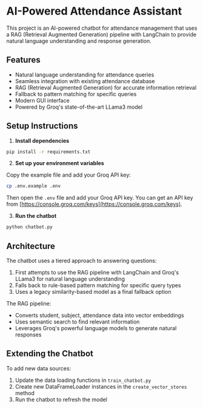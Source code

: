 # AI-Powered Attendance Assistant

This project is an AI-powered chatbot for attendance management that uses a RAG (Retrieval Augmented Generation) pipeline with LangChain to provide natural language understanding and response generation.

## Features

- Natural language understanding for attendance queries
- Seamless integration with existing attendance database
- RAG (Retrieval Augmented Generation) for accurate information retrieval
- Fallback to pattern matching for specific queries
- Modern GUI interface
- Powered by Groq's state-of-the-art LLama3 model

## Setup Instructions

1. **Install dependencies**

```bash
pip install -r requirements.txt
```

2. **Set up your environment variables**

Copy the example file and add your Groq API key:

```bash
cp .env.example .env
```

Then open the `.env` file and add your Groq API key. You can get an API key from [https://console.groq.com/keys](https://console.groq.com/keys).

3. **Run the chatbot**

```bash
python chatbot.py
```

## Architecture

The chatbot uses a tiered approach to answering questions:

1. First attempts to use the RAG pipeline with LangChain and Groq's LLama3 for natural language understanding
2. Falls back to rule-based pattern matching for specific query types
3. Uses a legacy similarity-based model as a final fallback option

The RAG pipeline:
- Converts student, subject, attendance data into vector embeddings
- Uses semantic search to find relevant information
- Leverages Groq's powerful language models to generate natural responses

## Extending the Chatbot

To add new data sources:
1. Update the data loading functions in `train_chatbot.py`
2. Create new DataFrameLoader instances in the `create_vector_stores` method
3. Run the chatbot to refresh the model
